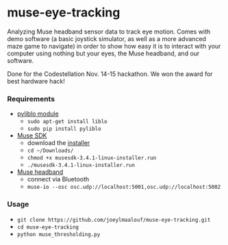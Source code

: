 # muse-eye-tracking
Analyzing Muse headband sensor data to track eye motion. Comes with demo software (a basic joystick simulator, as well as a more advanced maze game to navigate) in order to show how easy it is to interact with your computer using nothing but your eyes, the Muse headband, and our software.

Done for the Codestellation Nov. 14-15 hackathon. We won the award for best hardware hack!

### Requirements
* [pyliblo module](http://das.nasophon.de/pyliblo/)
  * `sudo apt-get install liblo`
  * `sudo pip install pyliblo`
* [Muse SDK](https://sites.google.com/a/interaxon.ca/muse-developer-site/download)
  * download the [installer](http://storage.googleapis.com/ix_downloads/musesdk-3.4.1/musesdk-3.4.1-linux-installer.run)
  * `cd ~/Downloads/`
  * `chmod +x musesdk-3.4.1-linux-installer.run`
  * `./musesdk-3.4.1-linux-installer.run`
* [Muse headband](http://www.choosemuse.com/)
  * connect via Bluetooth
  * `muse-io --osc osc.udp://localhost:5001,osc.udp://localhost:5002`

### Usage
* `git clone https://github.com/joeylmaalouf/muse-eye-tracking.git`
* `cd muse-eye-tracking`
* `python muse_thresholding.py`
